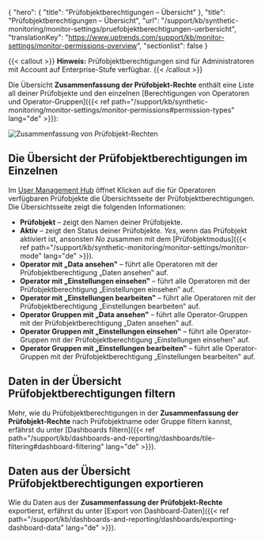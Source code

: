 {
  "hero": {
    "title": "Prüfobjektberechtigungen – Übersicht"
  },
  "title": "Prüfobjektberechtigungen – Übersicht",
  "url": "/support/kb/synthetic-monitoring/monitor-settings/pruefobjektberechtigungen-uerbersicht",
  "translationKey": "https://www.uptrends.com/support/kb/monitor-settings/monitor-permissions-overview",
  "sectionlist": false
}

{{< callout >}} **Hinweis:** Prüfobjektberechtigungen sind für Administratoren mit Account auf Enterprise-Stufe verfügbar. {{< /callout >}}

Die Übersicht **Zusammenfassung der Prüfobjekt-Rechte** enthält eine Liste all deiner Prüfobjekte und den einzelnen [Berechtigungen von Operatoren und Operator-Gruppen]({{< ref path="/support/kb/synthetic-monitoring/monitor-settings/monitor-permissions#permission-types" lang="de" >}}):

![Zusammenfassung von Prüfobjekt-Rechten](/img/content/gif-monitor-permissions-overview.gif)

## Die Übersicht der Prüfobjektberechtigungen im Einzelnen

Im [User Management Hub](https://app.uptrends.com/Hubs/UserManagement) öffnet Klicken auf die für Operatoren verfügbaren Prüfobjekte die Übersichtsseite der Prüfobjektberechtigungen. Die Übersichtsseite zeigt die folgenden Informationen:

- **Prüfobjekt** – zeigt den Namen deiner Prüfobjekte.
- **Aktiv** – zeigt den Status deiner Prüfobjekte. *Yes*, wenn das Prüfobjekt aktiviert ist, ansonsten *No* zusammen mit dem [Prüfobjektmodus]({{< ref path="/support/kb/synthetic-monitoring/monitor-settings/monitor-mode" lang="de" >}}).
- **Operator mit „Data ansehen‟** – führt alle Operatoren mit der Prüfobjektberechtigung „Daten ansehen‟ auf.
- **Operator mit „Einstellungen einsehen‟** – führt alle Operatoren mit der Prüfobjektberechtigung „Einstellungen einsehen‟ auf.
- **Operator mit „Einstellungen bearbeiten‟** – führt alle Operatoren mit der Prüfobjektberechtigung „Einstellungen bearbeiten‟ auf.
- **Operator Gruppen mit „Data ansehen‟** – führt alle Operator-Gruppen mit der Prüfobjektberechtigung „Daten ansehen‟ auf.
- **Operator Gruppen mit „Einstellungen einsehen‟** – führt alle Operator-Gruppen mit der Prüfobjektberechtigung „Einstellungen einsehen‟ auf.
- **Operator Gruppen mit „Einstellungen bearbeiten‟** – führt alle Operator-Gruppen mit der Prüfobjektberechtigung „Einstellungen bearbeiten‟ auf.

## Daten in der Übersicht Prüfobjektberechtigungen filtern

Mehr, wie du Prüfobjektberechtigungen in der **Zusammenfassung der Prüfobjekt-Rechte** nach Prüfobjektname oder Gruppe filtern kannst, erfährst du unter [Dashboards filtern]({{< ref path="/support/kb/dashboards-and-reporting/dashboards/tile-filtering#dashboard-filtering" lang="de" >}}).

## Daten aus der Übersicht Prüfobjektberechtigungen exportieren

Wie du Daten aus der **Zusammenfassung der Prüfobjekt-Rechte** exportierst, erfährst du unter [Export von Dashboard-Daten]({{< ref path="/support/kb/dashboards-and-reporting/dashboards/exporting-dashboard-data" lang="de" >}}).